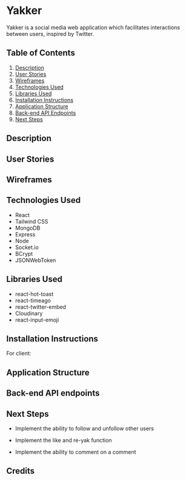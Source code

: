 # Yakker

Yakker is a social media web application which facilitates interactions between users, inspired by Twitter.

## Table of Contents

1. [Description](#description)
2. [User Stories](#user-stories)
3. [Wireframes](#wireframes)
4. [Technologies Used](#technologies-used)
5. [Libraries Used](#libraries-used)
6. [Installation Instructions](#installation-instructions)
7. [Application Structure](#application-structure)
8. [Back-end API Endpoints](#backend-api)
9. [Next Steps](#next-steps)

## Description

## User Stories

## Wireframes

## Technologies Used

- React
- Tailwind CSS
- MongoDB
- Express
- Node
- Socket.io
- BCrypt
- JSONWebToken

## Libraries Used

- react-hot-toast
- react-timeago
- react-twitter-embed
- Cloudinary
- react-input-emoji

## Installation Instructions

For client:

## Application Structure

## Back-end API endpoints

## Next Steps

- Implement the ability to follow and unfollow other users

- Implement the like and re-yak function

- Implement the ability to comment on a comment

## Credits
